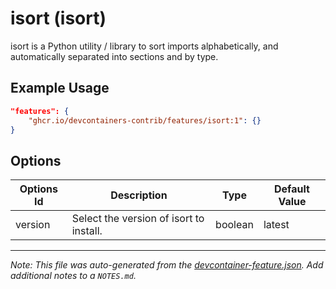 
# isort (isort)

isort is a Python utility / library to sort imports alphabetically, and automatically separated into sections and by type.

## Example Usage

```json
"features": {
    "ghcr.io/devcontainers-contrib/features/isort:1": {}
}
```

## Options

| Options Id | Description | Type | Default Value |
|-----|-----|-----|-----|
| version | Select the version of isort to install. | boolean | latest |



---

_Note: This file was auto-generated from the [devcontainer-feature.json](https://github.com/devcontainers-contrib/features/blob/main/src/isort/devcontainer-feature.json).  Add additional notes to a `NOTES.md`._
